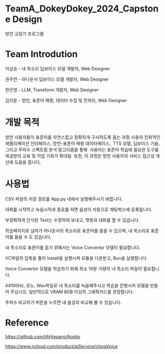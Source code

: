 # TeamA_DokeyDokey_2024_Capstone Design
방언 교정기 프로그램
# Team Introdution
이상승 - 내 목소리 딥보이스 모델 개발자, Web Designer
   
권주연 - 아나운서 딥보이스 모델 개발자, Web Designer

한은영 - LLM, Transform 개발자, Web Designer

김지윤 - 방언, 표준어 매핑, 데이터 수집 및 전처리, Web Designer

# 개발 목적
방언 사용자들이 표준어를 자연스럽고 정확하게 구사하도록 돕는 과정
사용자 친화적인 애플리케이션 인터페이스, 방언-표준어 매핑 데이터베이스, 
TTS 모델, 딥보이스 기술, 그리고 주파수 스펙트럼 분석 알고리즘을 통해 
사용자는 표준어 학습에 필요한 도구를 제공받아 교육 및 직업 기회가 확대됨 
또한, 이 과정은 방언 사용자의 서비스 접근성 개선에 도움을 줍니다.

# 사용법
CSV 파일의 저장 경로를 App.py 내에서 실행해주시기 바랍니다.

대화를 시작하고 녹음시작과 종료를 하면 음성이 자동으로 채팅박스에 등록됩니다.

부정확하게 인식된 Text는 수정하여 보내고, 챗봇과 대화를 할 수 있습니다.

학습페이지로 넘어가 아나운서의 목소리로 표준어를 들을 수 있으며, 내 목소리로 표준어를 들을 수 도 있습니다.

내 목소리로 표준어를 듣기 위해서는 Voice Convertor 모델이 필요합니다.

VC파일의 압축을 풀어 Install을 실행시켜 모듈을 다운받고, Run을 실행합니다.

Voice Convertor 모델을 학습하기 위해 최소 10분 가량의 내 목소리 파일이 필요합니다.

44100Hz, 모노, Wav파일로 내 목소리를 녹음해주시고 학습을 진행시켜 모델을 만들어 주십시오.
일반적으로 VRAM 8GB 이상의 그래픽카드를 권장합니다.

주파수 비교하기 버튼을 누르면 내 음성과 비교해 볼 수 있습니다.

# Reference
https://github.com/IAHispano/Applio

https://www.ncloud.com/product/aiService/clovaVoice

